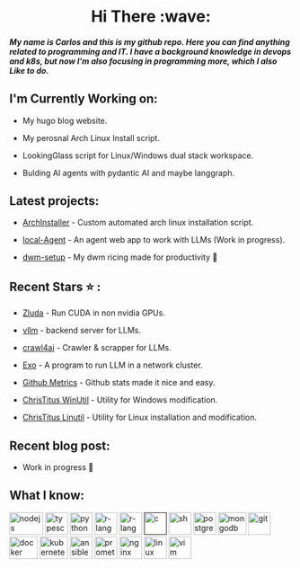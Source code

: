 <center> <h1> Hi There :wave: </h1> </center>

##### My name is Carlos and this is my github repo. Here you can find anything related to programming and IT. I have a background knowledge in devops and k8s, but now I'm also focusing in programming more, which I also Like to do.

## I'm Currently Working on:

- My hugo blog website.

- My perosnal Arch Linux Install script.

- LookingGlass script for Linux/Windows dual stack workspace.

- Bulding AI agents with pydantic AI and maybe langgraph.

## Latest projects:

- [ArchInstaller](https://github.com/CarlosR759/ArchLinuxInstaller) - Custom automated arch linux installation script.

- [local-Agent](https://github.com/CarlosR759/multiAgentSystem) - An agent web app to work with LLMs (Work in progress).

- [dwm-setup](https://github.com/CarlosR759/dwm-rice) - My dwm ricing made for productivity :hammer:


## Recent Stars :star: :

- [Zluda](https://github.com/vosen/ZLUDA) - Run CUDA in non nvidia GPUs.

- [vllm](https://github.com/vllm-project/vllm) - backend server for LLMs.

- [crawl4ai](https://github.com/unclecode/crawl4ai) - Crawler & scrapper for LLMs.

- [Exo](https://github.com/exo-explore/exo?tab=readme-ov-file) - A program to run LLM in a network cluster.

- [Github Metrics](https://github.com/lowlighter/metrics?tab=readme-ov-file) - Github stats made it nice and easy.

- [ChrisTitus WinUtil](https://github.com/ChrisTitusTech/winutil) -  Utility for Windows modification.

- [ChrisTitus Linutil](https://github.com/ChrisTitusTech/linutil) - Utility for Linux installation and modification.



## Recent blog post:

- Work in progress :wrench:

## What I know: 
<a href="https://nodejs.org/"><img alt="nodejs" src="https://upload.wikimedia.org/wikipedia/commons/d/d9/Node.js_logo.svg" width="60" height="40"></a>
<a href="https://www.typescriptlang.org/"><img alt="typescript" src="https://upload.wikimedia.org/wikipedia/commons/4/4c/Typescript_logo_2020.svg" width="40" height="40"></a>
<a href="https://www.python.org/"><img alt="python" src="https://upload.wikimedia.org/wikipedia/commons/c/c3/Python-logo-notext.svg" width="40" height="40"></a>
<a href="https://www.r-project.org/"><img alt="r-language" src="https://upload.wikimedia.org/wikipedia/commons/1/1b/R_logo.svg" width="40" height="40"></a>
<a href="https://www.latex-project.org/"><img alt="r-language" src="https://upload.wikimedia.org/wikipedia/commons/9/92/LaTeX_logo.svg" width="40" height="40"></a>
<a href=""><img alt="c" src="https://upload.wikimedia.org/wikipedia/commons/1/18/C_Programming_Language.svg" width="40" height="40"></a>
<a href="https://www.gnu.org/software/bash/"><img alt="sh" src="https://upload.wikimedia.org/wikipedia/commons/4/4b/Bash_Logo_Colored.svg" width="40" height="40"></a>
<a href="https://www.postgresql.org/"><img alt="postgresql" src="https://upload.wikimedia.org/wikipedia/commons/2/29/Postgresql_elephant.svg" width="40" height="40"></a>
<a href="https://www.mongodb.com/"><img alt="mongodb" src="https://upload.wikimedia.org/wikipedia/commons/9/93/MongoDB_Logo.svg" width="50" height="40"></a>
<a href="https://git-scm.com/"><img alt="git" src="https://upload.wikimedia.org/wikipedia/commons/3/3f/Git_icon.svg" width="40" height="40"></a>
<a href="https://www.docker.com/"><img alt="docker" src="https://upload.wikimedia.org/wikipedia/en/f/f4/Docker_logo.svg" width="50" height="40"></a>
<a href="https://kubernetes.io"><img alt="kubernetes" src="https://upload.wikimedia.org/wikipedia/commons/3/39/Kubernetes_logo_without_workmark.svg" width="50" height="40"></a>
<a href="https://www.docs.ansible.com/"><img alt="ansible" src="https://upload.wikimedia.org/wikipedia/commons/2/24/Ansible_logo.svg" width="40" height="40"></a>
<a href="https://prometheus.io/"><img alt="prometheus" src="https://upload.wikimedia.org/wikipedia/commons/3/38/Prometheus_software_logo.svg" width="40" height="40"></a>
<a href="https://www.nginx.com/"><img alt="nginx" src="https://upload.wikimedia.org/wikipedia/commons/c/c5/Nginx_logo.svg" width="40" height="40"></a>
<a href="https://www.kernel.org/"><img alt="linux" src="https://upload.wikimedia.org/wikipedia/commons/3/35/Tux.svg" width="40" height="40"></a>
<a href="https://www.vim.org/"><img alt="vim" src="https://upload.wikimedia.org/wikipedia/commons/9/9f/Vimlogo.svg" width="40" height="40"></a>
